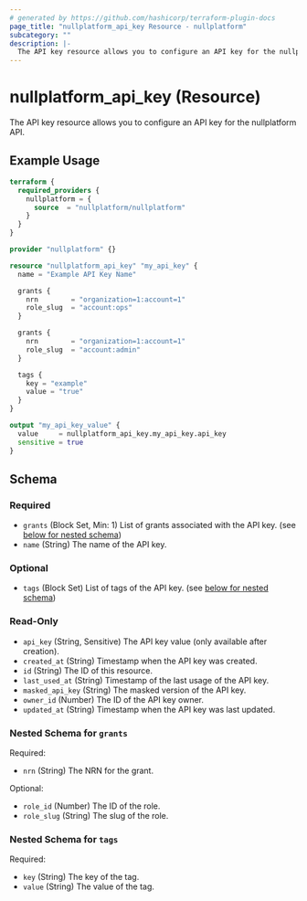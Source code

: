 ```yaml
---
# generated by https://github.com/hashicorp/terraform-plugin-docs
page_title: "nullplatform_api_key Resource - nullplatform"
subcategory: ""
description: |-
  The API key resource allows you to configure an API key for the nullplatform API.
---
```


# nullplatform_api_key (Resource)

The API key resource allows you to configure an API key for the nullplatform API.

## Example Usage

```terraform
terraform {
  required_providers {
    nullplatform = {
      source  = "nullplatform/nullplatform"
    }
  }
}

provider "nullplatform" {}

resource "nullplatform_api_key" "my_api_key" {
  name = "Example API Key Name"

  grants {
    nrn        = "organization=1:account=1"
    role_slug  = "account:ops"
  }

  grants {
    nrn        = "organization=1:account=1"
    role_slug  = "account:admin"
  }

  tags {
    key = "example"
    value = "true"
  }
}

output "my_api_key_value" {
  value     = nullplatform_api_key.my_api_key.api_key
  sensitive = true
}
```

<!-- schema generated by tfplugindocs -->
## Schema

### Required

- `grants` (Block Set, Min: 1) List of grants associated with the API key. (see [below for nested schema](#nestedblock--grants))
- `name` (String) The name of the API key.

### Optional

- `tags` (Block Set) List of tags of the API key. (see [below for nested schema](#nestedblock--tags))

### Read-Only

- `api_key` (String, Sensitive) The API key value (only available after creation).
- `created_at` (String) Timestamp when the API key was created.
- `id` (String) The ID of this resource.
- `last_used_at` (String) Timestamp of the last usage of the API key.
- `masked_api_key` (String) The masked version of the API key.
- `owner_id` (Number) The ID of the API key owner.
- `updated_at` (String) Timestamp when the API key was last updated.

<a id="nestedblock--grants"></a>
### Nested Schema for `grants`

Required:

- `nrn` (String) The NRN for the grant.

Optional:

- `role_id` (Number) The ID of the role.
- `role_slug` (String) The slug of the role.


<a id="nestedblock--tags"></a>
### Nested Schema for `tags`

Required:

- `key` (String) The key of the tag.
- `value` (String) The value of the tag.
